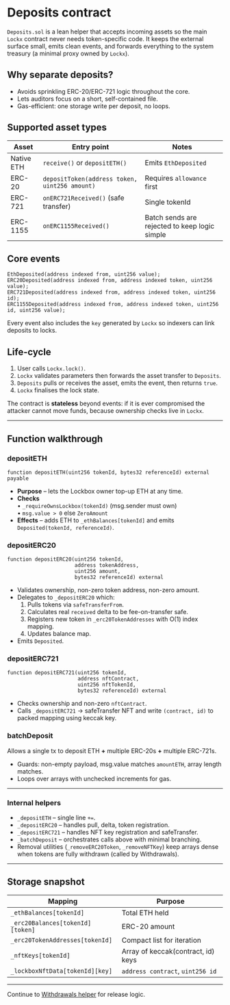 # Deposits contract

`Deposits.sol` is a lean helper that accepts incoming assets so the main `Lockx` contract never needs token-specific code. It keeps the external surface small, emits clean events, and forwards everything to the system treasury (a minimal proxy owned by `Lockx`).

## Why separate deposits?

* Avoids sprinkling ERC-20/ERC-721 logic throughout the core.
* Lets auditors focus on a short, self-contained file.
* Gas-efficient: one storage write per deposit, no loops.

## Supported asset types

| Asset | Entry point | Notes |
|-------|-------------|-------|
| Native ETH | `receive()` or `depositETH()` | Emits `EthDeposited` | 
| ERC-20 | `depositToken(address token, uint256 amount)` | Requires `allowance` first | 
| ERC-721 | `onERC721Received()` (safe transfer) | Single tokenId | 
| ERC-1155 | `onERC1155Received()` | Batch sends are rejected to keep logic simple |

## Core events

```solidity
EthDeposited(address indexed from, uint256 value);
ERC20Deposited(address indexed from, address indexed token, uint256 value);
ERC721Deposited(address indexed from, address indexed token, uint256 id);
ERC1155Deposited(address indexed from, address indexed token, uint256 id, uint256 value);
```

Every event also includes the `key` generated by `Lockx` so indexers can link deposits to locks.

## Life-cycle

1. User calls `Lockx.lock()`.
2. `Lockx` validates parameters then forwards the asset transfer to `Deposits`.
3. `Deposits` pulls or receives the asset, emits the event, then returns `true`.
4. `Lockx` finalises the lock state.

The contract is **stateless** beyond events: if it is ever compromised the attacker cannot move funds, because ownership checks live in `Lockx`.

---

## Function walkthrough

### depositETH
```solidity
function depositETH(uint256 tokenId, bytes32 referenceId) external payable
```
* **Purpose** – lets the Lockbox owner top-up ETH at any time.
* **Checks**  
  • `_requireOwnsLockbox(tokenId)` (msg.sender must own)  
  • `msg.value > 0` else `ZeroAmount`
* **Effects** – adds ETH to `_ethBalances[tokenId]` and emits `Deposited(tokenId, referenceId)`.

### depositERC20
```solidity
function depositERC20(uint256 tokenId,
                      address tokenAddress,
                      uint256 amount,
                      bytes32 referenceId) external
```
* Validates ownership, non-zero token address, non-zero amount.
* Delegates to `_depositERC20` which:
  1. Pulls tokens via `safeTransferFrom`.  
  2. Calculates real `received` delta to be fee-on-transfer safe.  
  3. Registers new token in `_erc20TokenAddresses` with O(1) index mapping.  
  4. Updates balance map.
* Emits `Deposited`.

### depositERC721
```solidity
function depositERC721(uint256 tokenId,
                       address nftContract,
                       uint256 nftTokenId,
                       bytes32 referenceId) external
```
* Checks ownership and non-zero `nftContract`.
* Calls `_depositERC721` → safeTransfer NFT and write `(contract, id)` to packed mapping using keccak key.

### batchDeposit
Allows a single tx to deposit ETH **+** multiple ERC-20s **+** multiple ERC-721s.
* Guards: non-empty payload, msg.value matches `amountETH`, array length matches.
* Loops over arrays with unchecked increments for gas.

---

### Internal helpers
* `_depositETH` – single line `+=`.
* `_depositERC20` – handles pull, delta, token registration.
* `_depositERC721` – handles NFT key registration and safeTransfer.
* `_batchDeposit` – orchestrates calls above with minimal branching.
* Removal utilities (`_removeERC20Token`, `_removeNFTKey`) keep arrays dense when tokens are fully withdrawn (called by Withdrawals).

---

## Storage snapshot

| Mapping | Purpose |
|---------|---------|
| `_ethBalances[tokenId]` | Total ETH held |
| `_erc20Balances[tokenId][token]` | ERC-20 amount |
| `_erc20TokenAddresses[tokenId]` | Compact list for iteration |
| `_nftKeys[tokenId]` | Array of keccak(contract, id) keys |
| `_lockboxNftData[tokenId][key]` | `address contract`, `uint256 id` |

---

Continue to [Withdrawals helper](withdrawals.md) for release logic.
